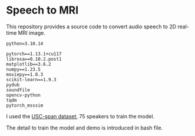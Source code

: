 # Speech to MRI

This repository provides a source code to convert audio speech to 2D real-time MRI image.

```
python=3.10.14

pytorch==1.13.1+cu117
librosa==0.10.2.post1
matplotlib==3.6.2
numpy==1.23.5
moviepy==1.0.3
scikit-learn==1.9.3
pydub
soundfile
opencv-python
tqdm
pytorch_msssim
```

I used the [USC-span dataset](https://sail.usc.edu/span/75speakers/), 75 speakers to train the model.

The detail to train the model and demo is introduced in bash file.